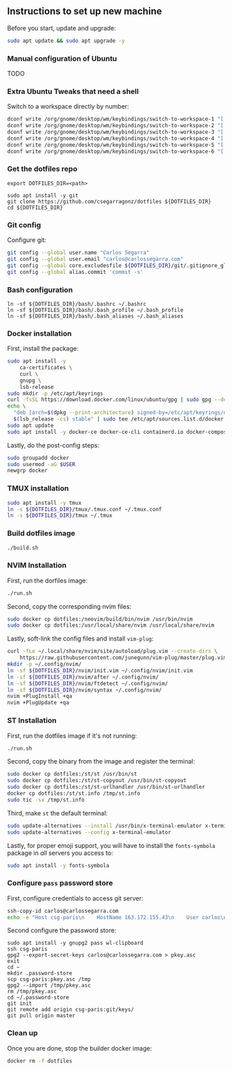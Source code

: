## Instructions to set up new machine

Before you start, update and upgrade:

```bash
sudo apt update && sudo apt upgrade -y
```

### Manual configuration of Ubuntu

TODO

### Extra Ubuntu Tweaks that need a shell

Switch to a workspace directly by number:

```bash
dconf write /org/gnome/desktop/wm/keybindings/switch-to-workspace-1 "['<Primary><Alt>1']"
dconf write /org/gnome/desktop/wm/keybindings/switch-to-workspace-2 "['<Primary><Alt>2']"
dconf write /org/gnome/desktop/wm/keybindings/switch-to-workspace-3 "['<Primary><Alt>3']"
dconf write /org/gnome/desktop/wm/keybindings/switch-to-workspace-4 "['<Primary><Alt>4']"
dconf write /org/gnome/desktop/wm/keybindings/switch-to-workspace-5 "['<Primary><Alt>5']"
dconf write /org/gnome/desktop/wm/keybindings/switch-to-workspace-6 "['<Primary><Alt>6']"
```


### Get the dotfiles repo

```
export DOTFILES_DIR=<path>

sudo apt install -y git
git clone https://github.com/csegarragonz/dotfiles ${DOTFILES_DIR}
cd ${DOTFILES_DIR}
```

### Git config

Configure git:

```bash
git config --global user.name "Carlos Segarra"
git config --global user.email "carlos@carlossegarra.com"
git config --global core.excludesfile ${DOTFILES_DIR}/git/.gitignore_global
git config --global alias.commit 'commit -s'
```

### Bash configuration

```
ln -sf ${DOTFILES_DIR}/bash/.bashrc ~/.bashrc
ln -sf ${DOTFILES_DIR}/bash/.bash_profile ~/.bash_profile
ln -sf ${DOTFILES_DIR}/bash/.bash_aliases ~/.bash_aliases
```

### Docker installation

First, install the package:

```bash
sudo apt install -y
    ca-certificates \
    curl \
    gnupg \
    lsb-release
sudo mkdir -p /etc/apt/keyrings
curl -fsSL https://download.docker.com/linux/ubuntu/gpg | sudo gpg --dearmor -o /etc/apt/keyrings/docker.gpg
echo \
  "deb [arch=$(dpkg --print-architecture) signed-by=/etc/apt/keyrings/docker.gpg] https://download.docker.com/linux/ubuntu \
  $(lsb_release -cs) stable" | sudo tee /etc/apt/sources.list.d/docker.list > /dev/null
sudo apt update
sudo apt install -y docker-ce docker-ce-cli containerd.io docker-compose-plugin
```

Lastly, do the post-config steps:

```bash
sudo groupadd docker
sudo usermod -aG $USER
newgrp docker
```

### TMUX installation

```bash
sudo apt install -y tmux
ln -s ${DOTFILES_DIR}/tmux/.tmux.conf ~/.tmux.conf
ln -s ${DOTFILES_DIR}/tmux ~/.tmux
```

### Build dotfiles image

```bash
./build.sh
```

### NVIM Installation

First, run the dorfiles image:

```bash
./run.sh
```

Second, copy the corresponding nvim files:

```bash
sudo docker cp dotfiles:/neovim/build/bin/nvim /usr/bin/nvim
sudo docker cp dotfiles:/usr/local/share/nvim /usr/local/share/nvim
```

Lastly, soft-link the config files and install `vim-plug`:

```bash
curl -fLo ~/.local/share/nvim/site/autoload/plug.vim --create-dirs \
    https://raw.githubusercontent.com/junegunn/vim-plug/master/plug.vim
mkdir -p ~/.config/nvim/
ln -sf ${DOTFILES_DIR}/nvim/init.vim ~/.config/nvim/init.vim
ln -sf ${DOTFILES_DIR}/nvim/after ~/.config/nvim/
ln -sf ${DOTFILES_DIR}/nvim/ftdetect ~/.config/nvim/
ln -sf ${DOTFILES_DIR}/nvim/syntax ~/.config/nvim/
nvim +PlugInstall +qa
nvim +PlugUpdate +qa
```

### ST Installation

First, run the dotfiles image if it's not running:

```bash
./run.sh
```

Second, copy the binary from the image and register the terminal:

```bash
sudo docker cp dotfiles:/st/st /usr/bin/st
sudo docker cp dotfiles:/st/st-copyout /usr/bin/st-copyout
sudo docker cp dotfiles:/st/st-urlhandler /usr/bin/st-urlhandler
docker cp dotfiles:/st/st.info /tmp/st.info
sudo tic -sx /tmp/st.info
```

Third, make `st` the default terminal:

```bash
sudo update-alternatives --install /usr/bin/x-terminal-emulator x-terminal-emulator /usr/bin/st 50
sudo update-alternatives --config x-terminal-emulator
```

Lastly, for proper emoji support, you will have to install the `fonts-symbola`
package in _all_ servers you access to:

```bash
sudo apt install -y fonts-symbola
```

### Configure `pass` password store

First, configure credentials to access git server:

```bash
ssh-copy-id carlos@carlossegarra.com
echo -e "Host csg-paris\n    HostName 163.172.155.43\n    User carlos\n    IdentityFile ~/.ssh/id_rsa" >> ~/.ssh/config
```

Second configure the password store:

```
sudo apt install -y gnupg2 pass wl-clipboard
ssh csg-paris
gpg2 --export-secret-keys carlos@carlossegarra.com > pkey.asc
exit
cd ~
mkdir .password-store
scp csg-paris:pkey.asc /tmp
gpg2 --import /tmp/pkey.asc
rm /tmp/pkey.asc
cd ~/.password-store
git init
git remote add origin csg-paris:git/keys/
git pull origin master
```

### Clean up

Once you are done, stop the builder docker image:

```bash
docker rm -f dotfiles
```
